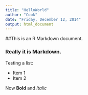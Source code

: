 ```yaml
---
title: "HelloWorld"
author: "Cook"
date: "Friday, December 12, 2014"
output: html_document
---
```


##This is an R Markdown document. 
### Really it is Markdown.
Testing a list:

* Item 1
* Item 2

Now **Bold** and *Italic*
